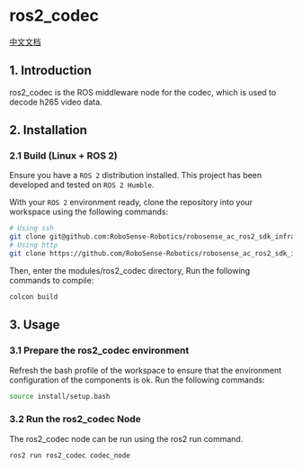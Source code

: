 # ros2_codec

[中文文档](https://github.com/RoboSense-Robotics/robosense_ac_ros2_sdk_infra/blob/main/modules/ros2_codec/README_CN.md)

## 1. Introduction

ros2_codec is the ROS middleware node for the codec, which is used to decode h265 video data.

## 2. Installation

### 2.1 Build (Linux + ROS 2)

Ensure you have a `ROS 2` distribution installed. This project has been developed and tested on `ROS 2 Humble`.

With your `ROS 2` environment ready, clone the repository into your workspace using the following commands:

```bash
# Using ssh
git clone git@github.com:RoboSense-Robotics/robosense_ac_ros2_sdk_infra.git
# Using http
git clone https://github.com/RoboSense-Robotics/robosense_ac_ros2_sdk_infra.git
```

Then, enter the modules/ros2_codec directory, Run the following commands to compile:

```bash
colcon build
```
## 3. Usage

### 3.1 Prepare the ros2_codec environment
Refresh the bash profile of the workspace to ensure that the environment configuration of the components is ok.
Run the following commands:
```bash
source install/setup.bash
```

### 3.2 Run the ros2_codec Node
The ros2_codec node can be run using the ros2 run command.
```bash
ros2 run ros2_codec codec_node
```

